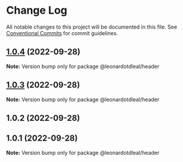 # Change Log

All notable changes to this project will be documented in this file.
See [Conventional Commits](https://conventionalcommits.org) for commit guidelines.

## [1.0.4](https://github.com/leonardotdleal/lerna-getting-started-example/compare/@leonardotdleal/header@1.0.3...@leonardotdleal/header@1.0.4) (2022-09-28)

**Note:** Version bump only for package @leonardotdleal/header





## [1.0.3](https://github.com/leonardotdleal/lerna-getting-started-example/compare/@leonardotdleal/header@1.0.2...@leonardotdleal/header@1.0.3) (2022-09-28)

**Note:** Version bump only for package @leonardotdleal/header





## 1.0.2 (2022-09-28)



## 1.0.1 (2022-09-28)

**Note:** Version bump only for package @leonardotdleal/header
